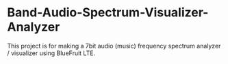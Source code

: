# Band-Audio-Spectrum-Visualizer-Analyzer
This project is for making a 7bit audio (music) frequency spectrum analyzer / visualizer using BlueFruit LTE.
